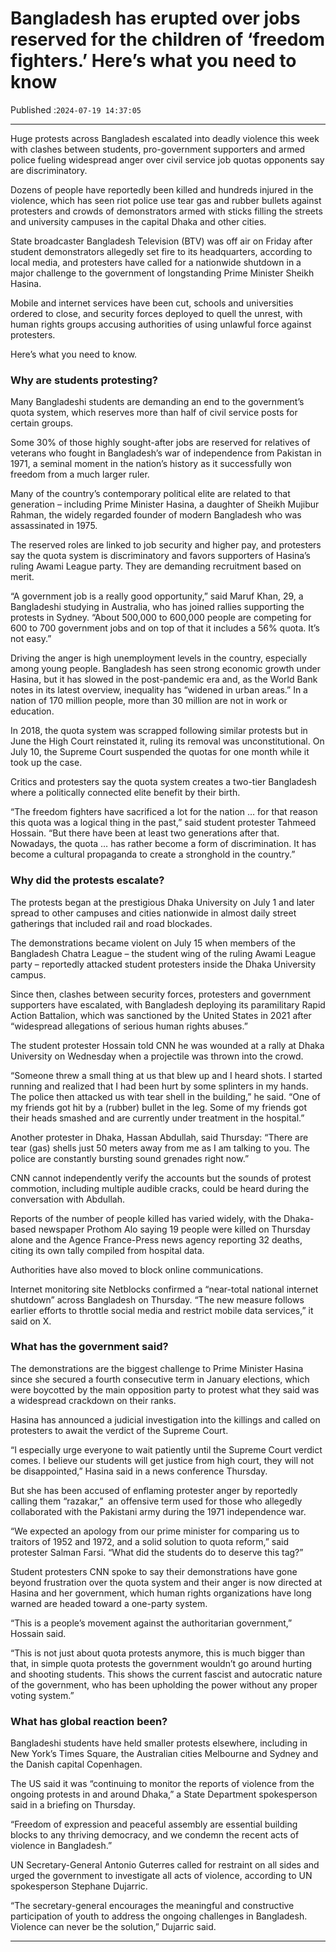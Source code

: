 # Bangladesh has erupted over jobs reserved for the children of ‘freedom fighters.’ Here’s what you need to know

Published :`2024-07-19 14:37:05`

---

Huge protests across Bangladesh escalated into deadly violence this week with clashes between students, pro-government supporters and armed police fueling widespread anger over civil service job quotas opponents say are discriminatory.

Dozens of people have reportedly been killed and hundreds injured in the violence, which has seen riot police use tear gas and rubber bullets against protesters and crowds of demonstrators armed with sticks filling the streets and university campuses in the capital Dhaka and other cities.

State broadcaster Bangladesh Television (BTV) was off air on Friday after student demonstrators allegedly set fire to its headquarters, according to local media, and protesters have called for a nationwide shutdown in a major challenge to the government of longstanding Prime Minister Sheikh Hasina.

Mobile and internet services have been cut, schools and universities ordered to close, and security forces deployed to quell the unrest, with human rights groups accusing authorities of using unlawful force against protesters.

Here’s what you need to know.

### Why are students protesting?

Many Bangladeshi students are demanding an end to the government’s quota system, which reserves more than half of civil service posts for certain groups.

Some 30% of those highly sought-after jobs are reserved for relatives of veterans who fought in Bangladesh’s war of independence from Pakistan in 1971, a seminal moment in the nation’s history as it successfully won freedom from a much larger ruler.

Many of the country’s contemporary political elite are related to that generation – including Prime Minister Hasina, a daughter of Sheikh Mujibur Rahman, the widely regarded founder of modern Bangladesh who was assassinated in 1975.

The reserved roles are linked to job security and higher pay, and protesters say the quota system is discriminatory and favors supporters of Hasina’s ruling Awami League party. They are demanding recruitment based on merit.

“A government job is a really good opportunity,” said Maruf Khan, 29, a Bangladeshi studying in Australia, who has joined rallies supporting the protests in Sydney. “About 500,000 to 600,000 people are competing for 600 to 700 government jobs and on top of that it includes a 56% quota. It’s not easy.”

Driving the anger is high unemployment levels in the country, especially among young people. Bangladesh has seen strong economic growth under Hasina, but it has slowed in the post-pandemic era and, as the World Bank notes in its latest overview, inequality has “widened in urban areas.” In a nation of 170 million people, more than 30 million are not in work or education.

In 2018, the quota system was scrapped following similar protests but in June the High Court reinstated it, ruling its removal was unconstitutional. On July 10, the Supreme Court suspended the quotas for one month while it took up the case.

Critics and protesters say the quota system creates a two-tier Bangladesh where a politically connected elite benefit by their birth.

“The freedom fighters have sacrificed a lot for the nation … for that reason this quota was a logical thing in the past,” said student protester Tahmeed Hossain. “But there have been at least two generations after that. Nowadays, the quota … has rather become a form of discrimination. It has become a cultural propaganda to create a stronghold in the country.”

### Why did the protests escalate?

The protests began at the prestigious Dhaka University on July 1 and later spread to other campuses and cities nationwide in almost daily street gatherings that included rail and road blockades.

The demonstrations became violent on July 15 when members of the Bangladesh Chatra League – the student wing of the ruling Awami League party – reportedly attacked student protesters inside the Dhaka University campus.

Since then, clashes between security forces, protesters and government supporters have escalated, with Bangladesh deploying its paramilitary Rapid Action Battalion, which was sanctioned by the United States in 2021 after “widespread allegations of serious human rights abuses.”

The student protester Hossain told CNN he was wounded at a rally at Dhaka University on Wednesday when a projectile was thrown into the crowd.

“Someone threw a small thing at us that blew up and I heard shots. I started running and realized that I had been hurt by some splinters in my hands. The police then attacked us with tear shell in the building,” he said. “One of my friends got hit by a (rubber) bullet in the leg. Some of my friends got their heads smashed and are currently under treatment in the hospital.”

Another protester in Dhaka, Hassan Abdullah, said Thursday: “There are tear (gas) shells just 50 meters away from me as I am talking to you. The police are constantly bursting sound grenades right now.”

CNN cannot independently verify the accounts but the sounds of protest commotion, including multiple audible cracks, could be heard during the conversation with Abdullah.

Reports of the number of people killed has varied widely, with the Dhaka-based newspaper Prothom Alo saying 19 people were killed on Thursday alone and the Agence France-Press news agency reporting 32 deaths, citing its own tally compiled from hospital data.

Authorities have also moved to block online communications.

Internet monitoring site Netblocks confirmed a “near-total national internet shutdown” across Bangladesh on Thursday. “The new measure follows earlier efforts to throttle social media and restrict mobile data services,” it said on X.

### What has the government said?

The demonstrations are the biggest challenge to Prime Minister Hasina since she secured a fourth consecutive term in January elections, which were boycotted by the main opposition party to protest what they said was a widespread crackdown on their ranks.

Hasina has announced a judicial investigation into the killings and called on protesters to await the verdict of the Supreme Court.

“I especially urge everyone to wait patiently until the Supreme Court verdict comes. I believe our students will get justice from high court, they will not be disappointed,” Hasina said in a news conference Thursday.

But she has been accused of enflaming protester anger by reportedly calling them “razakar,”  an offensive term used for those who allegedly collaborated with the Pakistani army during the 1971 independence war.

“We expected an apology from our prime minister for comparing us to traitors of 1952 and 1972, and a solid solution to quota reform,” said protester Salman Farsi. “What did the students do to deserve this tag?”

Student protesters CNN spoke to say their demonstrations have gone beyond frustration over the quota system and their anger is now directed at Hasina and her government, which human rights organizations have long warned are headed toward a one-party system.

“This is a people’s movement against the authoritarian government,” Hossain said.

“This is not just about quota protests anymore, this is much bigger than that, in simple quota protests the government wouldn’t go around hurting and shooting students. This shows the current fascist and autocratic nature of the government, who has been upholding the power without any proper voting system.”

### What has global reaction been?

Bangladeshi students have held smaller protests elsewhere, including in New York’s Times Square, the Australian cities Melbourne and Sydney and the Danish capital Copenhagen.

The US said it was “continuing to monitor the reports of violence from the ongoing protests in and around Dhaka,” a State Department spokesperson said in a briefing on Thursday.

“Freedom of expression and peaceful assembly are essential building blocks to any thriving democracy, and we condemn the recent acts of violence in Bangladesh.”

UN Secretary-General Antonio Guterres called for restraint on all sides and urged the government to investigate all acts of violence, according to UN spokesperson Stephane Dujarric.

“The secretary-general encourages the meaningful and constructive participation of youth to address the ongoing challenges in Bangladesh. Violence can never be the solution,” Dujarric  said.

---

